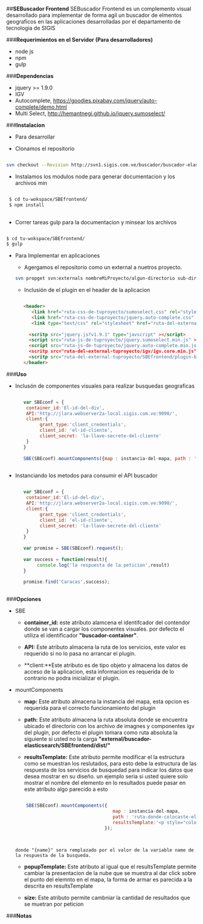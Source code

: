 
##**SEBuscador Frontend**
SEBuscador Frontend es un complemento visual desarrollado para implementar de forma agil un buscador de elmentos geograficos en las aplicaciones desarrolladas por el departamento de tecnologia de SIGIS 

###**Requerimientos en el Servidor (Para desarrolladores)**

 * node js
 * npm
 * gulp

###**Dependencias**

 * jquery >= 1.9.0
 * IGV
 * Autocomplete, https://goodies.pixabay.com/jquery/auto-complete/demo.html
 * Multi Select, http://hemantnegi.github.io/jquery.sumoselect/

###**Instalacion**

 * Para desarrollar
 
  * Clonamos el repositorio

   ```sh
   
   svn checkout --Revision http://svn1.sigis.com.ve/buscador/buscador-elasticsearch/SBEfrontend
   
   ```
   * Instalamos los modulos node para generar documentacion y los archivos min
   
  ```sh
  
   $ cd tu-wokspace/SBEfrontend/
   $ npm install
   
  ```
  
   * Correr tareas gulp para la documentacion y minsear los archivos
   
   ```sh
   
   $ cd tu-wokspace/SBEfrontend/
   $ gulp
   
   ```

* Para Implementar en aplicaciones
 
  * Agergamos el repositorio como un external a nuetros proyecto.

   ```sh
   svn propget svn:externals nombreMiProyecto/algun-directorio sub-directorio-de-los-external http://svn1.sigis.com.ve/buscador/buscador-elasticsearch/SBEfrontend
   ```
   
  * Inclusión de el plugin en el header de la aplicacion
   
   ```html
   
      <header>
         <link href="ruta-css-de-tuproyecto/sumoselect.css" rel="stylesheet">
         <link href="ruta-css-de-tuproyecto/jquery.auto-complete.css" rel="stylesheet">
         <link type="text/css" rel="stylesheet" href="ruta-del-external-tuproyecto/SBEfrontend/dist/css/plugin-buscador.min.css" />
         
        <scritp src="jquery.js?v1.9.1" type="javscript" ></script>
        <script src="ruta-js-de-tuproyecto/jquery.sumoselect.min.js" ></script>
        <script src="ruta-js-de-tuproyecto/jquery.auto-complete.min.js" ></script
        <scritp src="ruta-del-external-tuproyecto/igv/igv.core.min.js" type="javscript" ></script>
        <scritp src="ruta-del-external-tuproyecto/SBEfrontend/plugin-buscador.min.js" type="javscript" ></script>
      </header>
   
   ```

###**Uso**

- Inclusón de componentes visuales para realizar busquedas geograficas

   ```javascript
   
      var SBEconf = {
       container_id:'El-id-del-div',
       API:'http://jlara.webserver2a-local.sigis.com.ve:9090/',
       client:{
            grant_type:'client_credentials',
            client_id: 'el-id-cliente',
            client_secret: 'la-llave-secrete-del-cliente'
       }
      }
      
      SBE(SBEconf).mountComponents({map : instancia-del-mapa, path : 'ruta-donde-colocaste-el-SBEfrontend/dist'});
      
   ```

- Instanciando los metodos para consumir el API buscador

   ```javascript
   
      var SBEconf = {
       container_id:'El-id-del-div',
       API:'http://jlara.webserver2a-local.sigis.com.ve:9090/',
       client:{
            grant_type:'client_credentials',
            client_id: 'el-id-cliente',
            client_secret: 'la-llave-secrete-del-cliente'
       }
      }
      
      var promise = SBE(SBEconf).request();
      
      var success = function(result){
           console.log('la respuesta de la peticion',result)
      }
      
      promise.find('Caracas',success);
      
   ```

###**Opciones**

- SBE

  * **container_id:** este atributo alamcena el identifcador del contendor donde se van a cargar los componentes visuales. por defecto el utiliza el identificador **"buscador-container"**.
  
  * **API:** Este atributo almacena la ruta de los servicios, este valor es requerido si no lo pasa no arrancar el plugin.
  
  * **client:**Este atributo es de tipo objeto y almacena los datos de acceso de la aplicacion, esta informacion es requerida de lo contrario no podra inicializar el plugin.
  
- mountComponents

  * **map:** Este atributo almacena la instancia del mapa, esta opcion es requerida para el correcto funcionamiento del plugin
  
  * **path:** Este atributo almacena la ruta absoluta donde se encuentra ubicado el directorio con los archivo de imagnes y componentes igv del plugin, por defecto el plugin tomara como ruta absoluta la siguiente si usted no la carga **"external/buscador-elasticsearch/SBEfrontend/dist/"** 
  
  * **resultsTemplate:** Este atributo permite modificar el la estructura como se muestran los reslutados, para esto debe la estructura de las respuesta de los servicios de busquedad para indicar los datos que desea mostrar en su diseño. un ejemplo seria si usted quiere solo mostrar el nombre del elemento en lo resultados puede pasar en este atributo algo parecido a esto
  
  ```javascript
  
      SBE(SBEconf).mountComponents({
                                      map : instancia-del-mapa, 
                                      path : 'ruta-donde-colocaste-el-SBEfrontend/dist',
                                      resultsTemplate:'<p style="color:red" >{name}</p>'
                                   });
       
   
   ```  
      donde "{name}" sera remplazado por el valor de la variable name de la respuesta de la busqueda.
 
  * **popupTemplate:** Este atributo al igual que el resultsTemplate permite cambiar la presentacion de la nube que se muestra al dar click sobre el punto del elemnto en el mapa, la forma de armar es parecida a la descrita en resultsTemplate
  
  * **size:** Este atributo permite cambniar la cantidad de resultados que se muetran por peticion
  

###**Notas**
